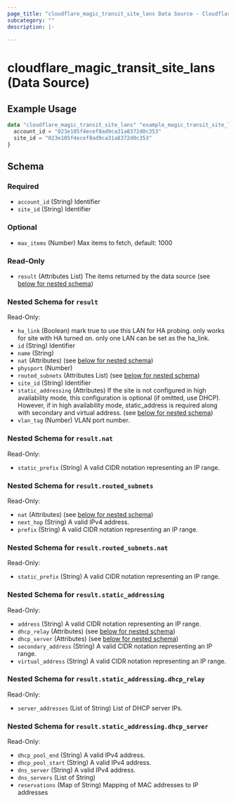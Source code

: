 ```yaml
---
page_title: "cloudflare_magic_transit_site_lans Data Source - Cloudflare"
subcategory: ""
description: |-
  
---
```


# cloudflare_magic_transit_site_lans (Data Source)



## Example Usage

```terraform
data "cloudflare_magic_transit_site_lans" "example_magic_transit_site_lans" {
  account_id = "023e105f4ecef8ad9ca31a8372d0c353"
  site_id = "023e105f4ecef8ad9ca31a8372d0c353"
}
```

<!-- schema generated by tfplugindocs -->
## Schema

### Required

- `account_id` (String) Identifier
- `site_id` (String) Identifier

### Optional

- `max_items` (Number) Max items to fetch, default: 1000

### Read-Only

- `result` (Attributes List) The items returned by the data source (see [below for nested schema](#nestedatt--result))

<a id="nestedatt--result"></a>
### Nested Schema for `result`

Read-Only:

- `ha_link` (Boolean) mark true to use this LAN for HA probing. only works for site with HA turned on. only one LAN can be set as the ha_link.
- `id` (String) Identifier
- `name` (String)
- `nat` (Attributes) (see [below for nested schema](#nestedatt--result--nat))
- `physport` (Number)
- `routed_subnets` (Attributes List) (see [below for nested schema](#nestedatt--result--routed_subnets))
- `site_id` (String) Identifier
- `static_addressing` (Attributes) If the site is not configured in high availability mode, this configuration is optional (if omitted, use DHCP). However, if in high availability mode, static_address is required along with secondary and virtual address. (see [below for nested schema](#nestedatt--result--static_addressing))
- `vlan_tag` (Number) VLAN port number.

<a id="nestedatt--result--nat"></a>
### Nested Schema for `result.nat`

Read-Only:

- `static_prefix` (String) A valid CIDR notation representing an IP range.


<a id="nestedatt--result--routed_subnets"></a>
### Nested Schema for `result.routed_subnets`

Read-Only:

- `nat` (Attributes) (see [below for nested schema](#nestedatt--result--routed_subnets--nat))
- `next_hop` (String) A valid IPv4 address.
- `prefix` (String) A valid CIDR notation representing an IP range.

<a id="nestedatt--result--routed_subnets--nat"></a>
### Nested Schema for `result.routed_subnets.nat`

Read-Only:

- `static_prefix` (String) A valid CIDR notation representing an IP range.



<a id="nestedatt--result--static_addressing"></a>
### Nested Schema for `result.static_addressing`

Read-Only:

- `address` (String) A valid CIDR notation representing an IP range.
- `dhcp_relay` (Attributes) (see [below for nested schema](#nestedatt--result--static_addressing--dhcp_relay))
- `dhcp_server` (Attributes) (see [below for nested schema](#nestedatt--result--static_addressing--dhcp_server))
- `secondary_address` (String) A valid CIDR notation representing an IP range.
- `virtual_address` (String) A valid CIDR notation representing an IP range.

<a id="nestedatt--result--static_addressing--dhcp_relay"></a>
### Nested Schema for `result.static_addressing.dhcp_relay`

Read-Only:

- `server_addresses` (List of String) List of DHCP server IPs.


<a id="nestedatt--result--static_addressing--dhcp_server"></a>
### Nested Schema for `result.static_addressing.dhcp_server`

Read-Only:

- `dhcp_pool_end` (String) A valid IPv4 address.
- `dhcp_pool_start` (String) A valid IPv4 address.
- `dns_server` (String) A valid IPv4 address.
- `dns_servers` (List of String)
- `reservations` (Map of String) Mapping of MAC addresses to IP addresses


